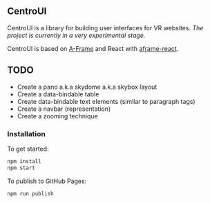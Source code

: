 ## CentroUI

CentroUI is a library for building user interfaces for VR websites.
*The project is currently in a very experimental stage.*

CentroUI is based on
[A-Frame](https://aframe.io) and React with
[aframe-react](https://github.com/ngokevin/aframe-react).

## TODO 
- Create a pano a.k.a skydome a.k.a skybox layout
- Create a data-bindable table
- Create data-bindable text elements (similar to paragraph tags)
- Create a navbar (representation)
- Create a zooming technique


### Installation

To get started:

```bash
npm install
npm start
```

To publish to GitHub Pages:

```bash
npm run publish
```

